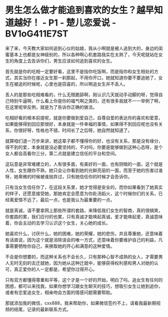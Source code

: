 # 男生怎么做才能追到喜欢的女生？越早知道越好！ - P1 - 楚儿恋爱说 - BV1oG411E7ST

来了来，今天教大家如何追到心仪的姑娘，我从小啊就是被人追到大的，身边的闺蜜基本上也都是女神级别的，所以各种啊心机套路我实在太熟了，今天呢就站在女生的角度上去告诉你们，男生应该如何追到喜欢的女生。

首先就是你的吃相一定要好看，这里不是指你吃饭啊，而是指你和女生相处的方式，其实当你在接近女生那一刹那起，不用你开口，她就知道你要不要追她了，女生在被追的时候呢，心里也是窃喜的，所以啊追女生并不丢人。

丢人的是那些吃相难看的，什么无限跪舔啊，刚认识几天就动手动脚的呀，觉得自己特别牛逼啊，什么看上你是你的福气啊之类的，还有很多我就不一一举例了啊，在这里呢举反例，就是为了告诉你正确的做法。

吃相好看的根本前提呢，就是你要做到爱自己，自尊自爱的表达你的喜欢和爱意，如果能够得到回应那很好，本身就是一件幸福的事情，如果得不到回应呢也没有关系，你很好呀，性格也不错，时间长了之后呀，她自然就知道了。

就算咱们退一万步来讲，她这辈子都不懂得你的好，也没有关系，那是没有缘分，得不到的爱，本身就是没必要坚持的，不对吗，你要是能够做到这种心态呀，是个女人都会高看你三分，第二点就是建立信任的平台和空间。

这玩意是非常难建立的，人有很多面，有美好的一面，也有阴暗的一面，这个就是人性，女生跟你不熟，她只会让你看到她的光鲜亮丽的一面，而至于她的伤害过谁呀，她卑微的时候被谁抛弃过，只有她信任你的时候才会告诉你。

只有当女生信任你了，在这段关系里，她才觉得是安全的，而你如果看到了她真实的样子，还愿意接受她，那她肯定会愿意为你赴汤蹈火，这个时候你们的关系，已经离爱情不远了，最后一点，也是我认为最重要的一点。

就是真诚，请不要拿网上那些所谓的套路，来降低我们女生的智商，真的很搞笑，你套路的累，我们应付的也累，只有真诚才能唤起真诚，爱才能唤起爱，真诚意味着，你会主动的去学习认识这个女生，关心她的成长。

她喜欢什么，讨厌什么，她的困难，她的荣耀，她的悲伤，并且尊重她，还意味着有话直说，因为这个就是消除误会的唯一方式，还意味着你要维护自己的利益，凡事需要牺牲你自己，来换取她的开心和满意的这种爱情。

不会是你想要的，而这种关系也不会长久，只有那种心智不成熟的女人，才需要男人无时无刻的去迁就她，因为她从这种迁就中，能够获得权利感和男人对她的认可，真正爱你的人一定都是，希望你过得开心。

只有双方都懂得尊重和平等，这个才是一个好的开始，明白了吗，追女生有任何的困惑，都可以来找我，如果你想学习跟女生聊天的技巧，想吸引女生让她到追你，或者有恋爱追女生，相亲吻会方面的情感问题需要帮助。

那就添加我的微信，cxx888，我来帮助你，如果微信签约不上，请看我最新期视频的结尾，记录的最新联系方式。